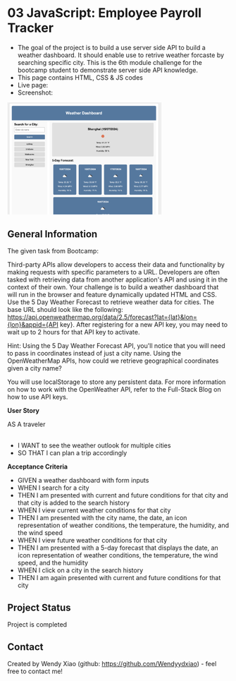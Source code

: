 # 03 JavaScript: Employee Payroll Tracker
- The goal of the project is to build a use server side API to build a weather dashboard. It should enable use to retrive weather forcaste by searching specific city. This is the 6th module challenge for the bootcamp student to demonstrate server side API knowledge.
- This page contains HTML, CSS & JS codes
- Live page: 
- Screenshot: 
<img src="./assets/images/weatherdashboard.png" width="350" title="page screenshot">



## General Information
The given task from Bootcamp: 

Third-party APIs allow developers to access their data and functionality by making requests with specific parameters to a URL. Developers are often tasked with retrieving data from another application's API and using it in the context of their own. Your challenge is to build a weather dashboard that will run in the browser and feature dynamically updated HTML and CSS.
Use the 5 Day Weather Forecast to retrieve weather data for cities. The base URL should look like the following: https://api.openweathermap.org/data/2.5/forecast?lat={lat}&lon={lon}&appid={API key}. After registering for a new API key, you may need to wait up to 2 hours for that API key to activate.<br>

Hint: Using the 5 Day Weather Forecast API, you'll notice that you will need to pass in coordinates instead of just a city name. Using the OpenWeatherMap APIs, how could we retrieve geographical coordinates given a city name? <br>

You will use localStorage to store any persistent data. For more information on how to work with the OpenWeather API, refer to the Full-Stack Blog on how to use API keys.


**User Story**

AS A traveler <br><br>
- I WANT to see the weather outlook for multiple cities
- SO THAT I can plan a trip accordingly



**Acceptance Criteria**
- GIVEN a weather dashboard with form inputs
- WHEN I search for a city
- THEN I am presented with current and future conditions for that city and that city is added to the search history
- WHEN I view current weather conditions for that city
- THEN I am presented with the city name, the date, an icon representation of weather conditions, the temperature, the humidity, and the wind speed
- WHEN I view future weather conditions for that city
- THEN I am presented with a 5-day forecast that displays the date, an icon representation of weather conditions, the temperature, the wind speed, and the humidity
- WHEN I click on a city in the search history
- THEN I am again presented with current and future conditions for that city


## Project Status
Project is completed


## Contact
Created by Wendy Xiao (github: https://github.com/Wendyydxiao) - feel free to contact me!

